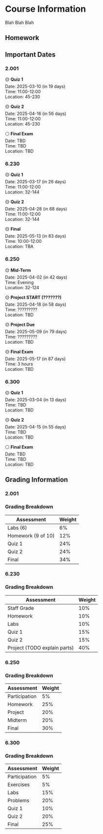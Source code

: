 # Course Information
Blah Blah Blah

## Homework
<!--homework.md-->

## Important Dates
### 2.001

🟡 **Quiz 1**  
  Date: 2025-03-10 (in 19 days)  
  Time: 11:00-12:00  
  Location: 45-230

🟡 **Quiz 2**  
  Date: 2025-04-16 (in 56 days)  
  Time: 11:00-12:00  
  Location: 45-230

⚪ **Final Exam**  
  Date: TBD   
  Time: TBD  
  Location: TBD

### 6.230

🟡 **Quiz 1**  
  Date: 2025-03-17 (in 26 days)  
  Time: 11:00-12:00  
  Location: 32-144

🟡 **Quiz 2**  
  Date: 2025-04-28 (in 68 days)  
  Time: 11:00-12:00  
  Location: 32-144

🟡 **Final**  
  Date: 2025-05-13 (in 83 days)  
  Time: 10:00-12:00  
  Location: TBA

### 6.250

🟡 **Mid-Term**  
  Date: 2025-04-02 (in 42 days)  
  Time: Evening  
  Location: 32-124

🟡 **Project START (???????)**  
  Date: 2025-04-18 (in 58 days)  
  Time: ?????????  
  Location: TBD

🟡 **Project Due**  
  Date: 2025-05-09 (in 79 days)  
  Time: ?????????  
  Location: TBD

🟡 **Final Exam**  
  Date: 2025-05-17 (in 87 days)  
  Time: 3 hours  
  Location: TBD

### 6.300

🟡 **Quiz 1**  
  Date: 2025-03-04 (in 13 days)  
  Time: TBD  
  Location: TBD

🟡 **Quiz 2**  
  Date: 2025-04-15 (in 55 days)  
  Time: TBD  
  Location: TBD

⚪ **Final Exam**  
  Date: TBD   
  Time: TBD  
  Location: TBD

## Grading Information
### 2.001

### Grading Breakdown

| Assessment | Weight |
|------------|--------|
| Labs (6) | 6% |
| Homework (9 of 10) | 12% |
| Quiz 1 | 24% |
| Quiz 2 | 24% |
| Final | 34% |

### 6.230

### Grading Breakdown

| Assessment | Weight |
|------------|--------|
| Staff Grade | 10% |
| Homework | 10% |
| Labs | 10% |
| Quiz 1 | 15% |
| Quiz 2 | 15% |
| Project (TODO explain parts) | 40% |

### 6.250

### Grading Breakdown

| Assessment | Weight |
|------------|--------|
| Participation | 5% |
| Homework | 25% |
| Project | 20% |
| Midterm | 20% |
| Final | 30% |

### 6.300

### Grading Breakdown

| Assessment | Weight |
|------------|--------|
| Participation | 5% |
| Exercises | 5% |
| Labs | 15% |
| Problems | 20% |
| Quiz 1 | 10% |
| Quiz 2 | 20% |
| Final | 25% |
